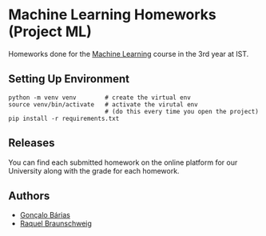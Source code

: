 # Machine Learning Homeworks (Project ML)

Homeworks done for the [Machine Learning](https://fenix.tecnico.ulisboa.pt/disciplinas/Apre2/2023-2024/1-semestre) course in the 3rd year at IST.

## Setting Up Environment

```
python -m venv venv        # create the virtual env
source venv/bin/activate   # activate the virutal env
                           # (do this every time you open the project)
pip install -r requirements.txt
```

## Releases

You can find each submitted homework on the online platform for our University along with the grade for each homework.

## Authors

- [Gonçalo Bárias](https://github.com/goncalobarias)
- [Raquel Braunschweig](https://github.com/iquelli)

